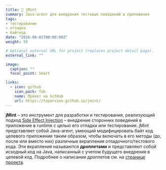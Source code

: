 ```yaml
---
title: 🌿 jMint
summary: Java-агент для внедрения тестовых поведений в приложения
tags:
- тестирование
- отладка
- байткод
date: "2016-08-01T00:00:00Z"
weight: 50

# Optional external URL for project (replaces project detail page).
external_link: ""

image:
  caption: ""
  focal_point: Smart

links:
  - icon: github
    icon_pack: fab
    name: Проект на GitHub
    url: https://toparvion.github.io/jmint/
---
```


**jMint** – это инструмент для разработки и тестирования, реализующий подход [Side Effect Injection](/event/2018/jbreak/) – внедрение сторонних поведений в приложение в runtime с целью его отладки или тестирования. jMint представляет собой Java-агент, умеющий модифицировать байт код целевого приложения таким образом, чтобы включать в его методы (до, после или вместо них) различные вкрапления отладочного/тестового кода. Эти вкрапления называются **дроплетами** и представляют собой исходный код на Java, написанный с учетом будущего внедрения в целевой код. Подробнее о написании дроплетов см. на [странице проекта](https://toparvion.github.io/jmint/).
